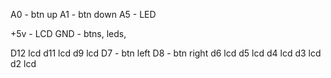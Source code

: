 A0 - btn up
A1 - btn down
A5 - LED

+5v - LCD
GND - btns, leds, 


D12 lcd
d11 lcd
d9  lcd
D7 - btn left
D8 - btn right
d6  lcd
d5  lcd
d4  lcd
d3  lcd
d2  lcd